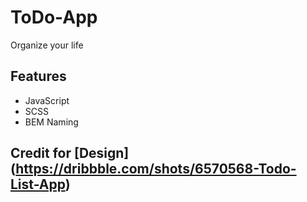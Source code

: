 # ToDo-App
Organize your life

## Features
- JavaScript
- SCSS
- BEM Naming

## Credit for [Design] (https://dribbble.com/shots/6570568-Todo-List-App)
